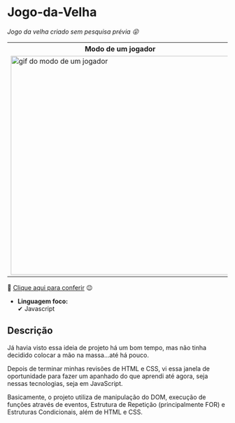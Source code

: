 # Jogo-da-Velha

*Jogo da velha criado sem pesquisa prévia 😝*

<table>
  <tr>
    <th>Modo de um jogador</th>
    <th>Modo de dois jogadores</th>
  </tr>
  <tr>
    <td>
      <img src='./assets/gifs/one-player-screen.gif' width='500' alt='gif do modo de um jogador'>
    </td>
    <td>
      <img src='./assets/gifs/two-players-screen.gif' width='500' alt='gif do modo de dois jogadores'>
    </td>
  </tr>
</table>

🔗 <a href='https://jeanpcb.github.io/Jogo-da-Velha/'>Clique aqui para conferir</a> 😉

- **Linguagem foco:** <br>
✔ Javascript 

## Descrição

Já havia visto essa ideia de projeto há um bom tempo, mas não tinha decidido colocar a mão na massa...até há pouco.

Depois de terminar minhas revisões de HTML e CSS, vi essa janela de oportunidade para fazer um apanhado do que aprendi até agora, seja nessas tecnologias, seja em JavaScript.

Basicamente, o projeto utiliza de manipulação do DOM, execução de funções através de eventos, Estrutura de Repetição (principalmente FOR) e Estruturas Condicionais, além de HTML e CSS.
